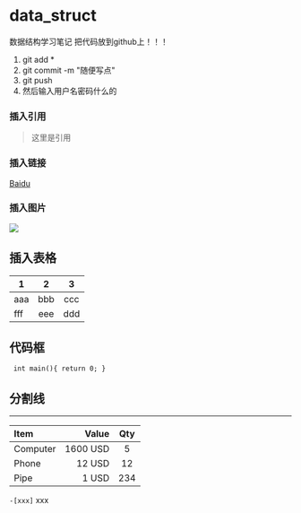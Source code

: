 # data_struct
数据结构学习笔记
把代码放到github上！！！
1.	git add *
2.	git commit -m "随便写点"
3.	git push
4.	然后输入用户名密码什么的

### 插入引用
>这里是引用

### 插入链接
[Baidu](www.baidu.com)
 
### 插入图片
![](http://e.hiphotos.baidu.com/zhidao/wh%3D450%2C600/sign=fe006f4be950352ab1342d0c6673d7c4/267f9e2f07082838dbc3bce8b899a9014d08f104.jpg)

## 插入表格
|  1|  2|  3|
|---|:-:|:-:|
|aaa|bbb|ccc|
|fff|eee|ddd|

## 代码框
` int main(){
	return 0;
}`

## 分割线
***

| Item      |    Value | Qty  |
| :-------- | --------:| :--: |
| Computer  | 1600 USD |  5   |
| Phone     |   12 USD |  12  |
| Pipe      |    1 USD | 234  |

`-[xxx]` xxx